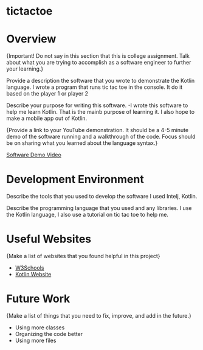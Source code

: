 # tictactoe
# Overview

{Important!  Do not say in this section that this is college assignment.  Talk about what you are trying to accomplish as a software engineer to further your learning.}

Provide a description the software that you wrote to demonstrate the Kotlin language.
I wrote a program that runs tic tac toe in the console. It do it based on the player 1 or player 2

Describe your purpose for writing this software.
-I wrote this software to help me learn Kotlin. That is the mainb purpose of learning it. I also hope to make a mobile app out of Kotlin.

{Provide a link to your YouTube demonstration.  It should be a 4-5 minute demo of the software running and a walkthrough of the code.  Focus should be on sharing what you learned about the language syntax.}

[Software Demo Video](http://youtube.link.goes.here)

# Development Environment

Describe the tools that you used to develop the software
I used Intelj, Kotlin. 

Describe the programming language that you used and any libraries.
I use the Kotlin language, I also use a tutorial on tic tac toe to help me.

# Useful Websites

{Make a list of websites that you found helpful in this project}
* [W3Schools](https://www.w3schools.com/kotlin/kotlin_variables.php)
* [Kotlin Website](https://kotlinlang.org/)

# Future Work

{Make a list of things that you need to fix, improve, and add in the future.}
* Using more classes
* Organizing the code better
* Using more files
